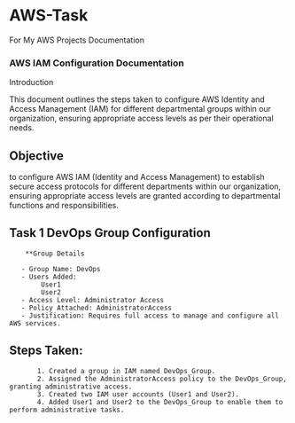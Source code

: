 # AWS-Task

For My AWS Projects Documentation

### AWS IAM Configuration Documentation

Introduction

This document outlines the steps taken to configure AWS Identity and Access Management (IAM) for different departmental groups within our organization, ensuring appropriate access levels as per their operational needs.

## Objective

to configure AWS IAM (Identity and Access Management) to establish secure access protocols for different departments within our organization, ensuring appropriate access levels are granted according to departmental functions and responsibilities.


## Task 1 DevOps Group Configuration
         
        **Group Details
 
       - Group Name: DevOps
       - Users Added:
            User1
            User2
       - Access Level: Administrator Access
       - Policy Attached: AdministratorAccess
       - Justification: Requires full access to manage and configure all AWS services.

 ## Steps Taken:

           1. Created a group in IAM named DevOps_Group.
           2. Assigned the AdministratorAccess policy to the DevOps_Group, granting administrative access.
           3. Created two IAM user accounts (User1 and User2).
           4. Added User1 and User2 to the DevOps_Group to enable them to perform administrative tasks.
           

